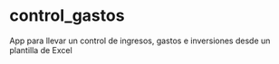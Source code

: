 # control_gastos
 App para llevar un control de ingresos, gastos e inversiones desde un plantilla de Excel
